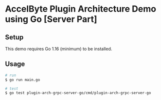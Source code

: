 # AccelByte Plugin Architecture Demo using Go [Server Part]

## Setup
This demo requires Go 1.16 (minimum) to be installed.

## Usage

```bash
# run
$ go run main.go

# test
$ go test plugin-arch-grpc-server-go/cmd/plugin-arch-grpc-server-go

```